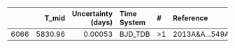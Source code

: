 |      |   T_mid |   Uncertainty (days) | Time System   | #   | Reference           |
|-----:|--------:|---------------------:|:--------------|:----|:--------------------|
| 6066 | 5830.96 |              0.00053 | BJD_TDB       | >1  | 2013A&A...549A.134H |